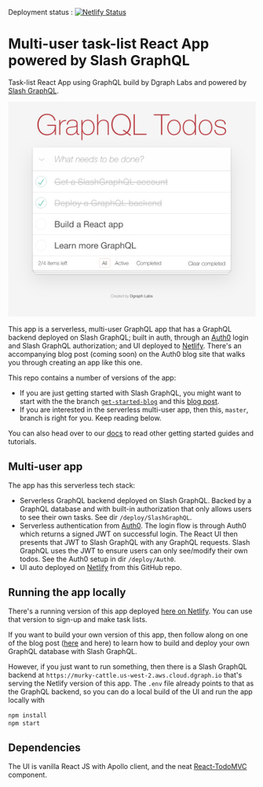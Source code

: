 Deployment status : [![Netlify Status](https://api.netlify.com/api/v1/badges/9e33b3f0-6d5f-4611-8ee6-40a1cdd98f3d/deploy-status)](https://app.netlify.com/sites/slash-graphql-todos/deploys)

# Multi-user task-list React App powered by Slash GraphQL

Task-list React App using GraphQL build by Dgraph Labs and powered by [Slash GraphQL](https://dgraph.io/slash-graphql).

![Todo App Screenshot](./SlashGraphQLTodos.png)

This app is a serverless, multi-user GraphQL app that has a GraphQL backend deployed on Slash GraphQL; built in auth, through an [Auth0](https://auth0.com/) login and Slash GraphQL authorization; and UI deployed to [Netlify](https://www.netlify.com/).  There's an accompanying blog post (coming soon) on the Auth0 blog site that walks you through creating an app like this one.

This repo contains a number of versions of the app:

* If you are just getting started with Slash GraphQL, you might want to start with the the branch [`get-started-blog`](https://github.com/dgraph-io/tudo-tutorial/tree/get-started-blog) and this [blog post](https://dgraph.io/blog/post/todo-slash-graphql/).
* If you are interested in the serverless multi-user app, then this, `master`, branch is right for you.  Keep reading below.

You can also head over to our [docs](https://dgraph.io/docs/graphql/overview/) to read other getting started guides and tutorials.

## Multi-user app

The app has this serverless tech stack:

* Serverless GraphQL backend deployed on Slash GraphQL.  Backed by a GraphQL database and with built-in authorization that only allows users to see their own tasks.  See dir `/deploy/SlashGraphQL`.
* Serverless authentication from [Auth0](https://auth0.com/).  The login flow is through Auth0 which returns a signed JWT on successful login.  The React UI then presents that JWT to Slash GraphQL with any GraphQL requests.  Slash GraphQL uses the JWT to ensure users can only see/modify their own todos.  See the Auth0 setup in dir `/deploy/Auth0`.
* UI auto deployed on [Netlify](https://www.netlify.com/) from this GitHub repo.

## Running the app locally

There's a running version of this app deployed [here on Netlify](https://slash-graphql-todos.netlify.app/).  You can use that version to sign-up and make task lists. 

If you want to build your own version of this app, then follow along on one of the blog post ([here](https://github.com/dgraph-io/tudo-tutorial/tree/get-started-blog) and here) to learn how to build and deploy your own GraphQL database with Slash GraphQL.

However, if you just want to run something, then there is a Slash GraphQL backend at `https://murky-cattle.us-west-2.aws.cloud.dgraph.io` that's serving the Netlify version of this app.  The `.env` file already points to that as the GraphQL backend, so you can do a local build of the UI and run the app locally with

```
npm install
npm start
```

## Dependencies

The UI is vanilla React JS with Apollo client, and the neat [React-TodoMVC](https://github.com/sw-yx/react-todomvc) component.
